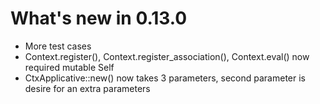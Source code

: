 # What's new in 0.13.0

* More test cases
* Context.register(), Context.register_association(), Context.eval() now required mutable Self
* CtxApplicative::new() now takes 3 parameters, second parameter is desire for an extra parameters
